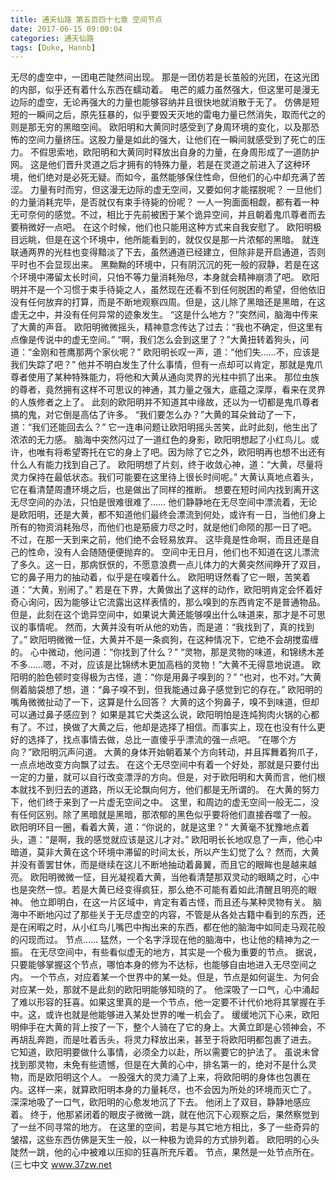 ```yaml
---
title: 通天仙路 第五百四十七章 空间节点
date: 2017-06-15 09:00:04
categories: 通天仙路
tags: [Duke, Hannb]
---
```


无尽的虚空中，一团电芒陡然间出现。
那是一团仿若是长茧般的光团，在这光团的内部，似乎还有着什么东西在蠕动着。
电芒的威力虽然强大，但这里可是漫无边际的虚空，无论再强大的力量也能够容纳并且很快地就消散于无了。
仿佛是短短的一瞬间之后，原先狂暴的，似乎要毁天灭地的雷电力量已然消失，取而代之的则是那无穷的黑暗空间。
欧阳明和大黄同时感受到了身周环境的变化，以及那恐怖的空间力量挤压。这股力量是如此的强大，让他们在一瞬间就感受到了死亡的压力。
不假思索地，欧阳明和大黄同时释放出自身的力量，在身周形成了一道防护网。
这是他们晋升灵道之后才拥有的特殊力量，若是在灵道之前进入了这种环境，他们绝对是必死无疑。而如今，虽然能够保住性命，但他们的心中却充满了苦涩。
力量有时而穷，但这漫无边际的虚无空间，又要如何才能摆脱呢？
一旦他们的力量消耗完毕，是否就仅有束手待毙的份呢？
一人一狗面面相觑，都有着一种无可奈何的感觉。不过，相比于先前被困于某个诡异空间，并且朝着鬼爪尊者而去要稍微好一点吧。
在这个时候，他们也只能用这种方式来自我安慰了。
欧阳明极目远眺，但是在这个环境中，他所能看到的，就仅仅是那一片浓郁的黑暗。
就连联通两界的光柱也变得黯淡了下去，虽然通道已经建立，但除非是开启通道，否则平时也不会显现出来。
黑黝黝的环境中，只有阴沉沉的死一般的寂静，若是在这个环境中滞留太长时间，只怕不等力量消耗殆尽，本身就会精神崩溃了吧。
欧阳明并不是一个习惯于束手待毙之人，虽然现在还看不到任何脱困的希望，但他依旧没有任何放弃的打算，而是不断地观察四周。但是，这儿除了黑暗还是黑暗，在这虚无之中，并没有任何异常的迹象发生。
“这是什么地方？”突然间，脑海中传来了大黄的声音。
欧阳明微微摇头，精神意念传达了过去：“我也不确定，但这里有点像是传说中的虚无空间。”
“啊，我们怎么会到这里了？”大黄扭转着狗头，问道：“金刚和苍鹰那两个家伙呢？”
欧阳明长叹一声，道：“他们失……不，应该是我们失踪了吧？”
他并不明白发生了什么事情，但有一点却可以肯定，那就是鬼爪尊者使用了某种特殊能力，将他和大黄从通向灵界的光柱中抓了出来。
那位虫族的尊者，竟然拥有这样不可思议的神通，其力量之强大，底蕴之深厚，看来在灵界的人族修者之上了。
此刻的欧阳明并不知道其中缘故，还以为一切都是鬼爪尊者搞的鬼，对它倒是高估了许多。
“我们要怎么办？”大黄的耳朵耸动了一下，道：“我们还能回去么？”
它一连串问题让欧阳明摇头苦笑，此时此刻，他生出了浓浓的无力感。
脑海中突然闪过了一道红色的身影，欧阳明想起了小红鸟儿。或许，也唯有将希望寄托在它的身上了吧。因为除了它之外，欧阳明再也想不出还有什么人有能力找到自己了。
欧阳明想了片刻，终于收敛心神，道：“大黄，尽量将灵力保持在最低状态。我们可能要在这里待上很长时间呢。”
大黄认真地点着头，它在看清楚周遭环境之后，也是做出了同样的推断。
想要在短时间内找到离开这无尽空间的办法，只怕是很难很难了……
他们静静地在无尽空间中漂流着，无论是欧阳明，还是大黄，都不知道他们最终会漂流到何处，或许有一日，当他们身上所有的物资消耗殆尽，而他们也是筋疲力尽之时，就是他们命陨的那一日了吧。
不过，在那一天到来之前，他们绝不会轻易放弃。
这毕竟是性命啊，而且还是自己的性命，没有人会随随便便抛弃的。
空间中无日月，他们也不知道在这儿漂流了多久。这一日，那病恹恹的，不愿意浪费一点儿体力的大黄突然间睁开了双目，它的鼻子用力的抽动着，似乎是在嗅着什么。
欧阳明讶然看了它一眼，苦笑着道：“大黄，别闹了。”
若是在下界，大黄做出了这样的动作，欧阳明肯定会怀着好奇心询问，因为能够让它流露出这样表情的，那么嗅到的东西肯定不是普通物品。
但是，此刻在这个诡异空间中，如果说大黄还能够嗅出什么味道来，那才是不可思议的事情呢。
然而，大黄并没有听从他的劝告，而是道：“我找到了，真的找到了。”
欧阳明微微一怔，大黄并不是一条疯狗，在这种情况下，它绝不会胡搅蛮缠的。
心中微动，他问道：“你找到了什么？”
“灵物，那是灵物的味道，和锦绣木差不多……嗯，不对，应该是比锦绣木更加高档的灵物！”大黄不无得意地说道。
欧阳明的脸色顿时变得极为古怪，道：“你是用鼻子嗅到的？”
“也对，也不对。”大黄侧着脑袋想了想，道：“鼻子嗅不到，但我能通过鼻子感觉到它的存在。”
欧阳明的嘴角微微扯动了一下，这算是什么回答？
大黄的这个狗鼻子，嗅不到味道，但却可以通过鼻子感应到？
如果是其它犬类这么说，欧阳明怕是连炖狗肉火锅的心都有了。不过，换做了大黄之后，他却是选择了相信。而事实上，现在也没有什么更好的选择了，找点事情去做，总比一直傻乎乎漂流的强一点吧。
“在哪个方向？”欧阳明沉声问道。
大黄的身体开始朝着某个方向转动，并且挥舞着狗爪子，一点点地改变方向飘了过去。
在这个无尽空间中有着一个好处，那就是只要付出一定的力量，就可以自行改变漂浮的方向。但是，对于欧阳明和大黄而言，他们根本就找不到归去的道路，所以无论飘向何方，他们都是无所谓的。
在大黄的努力下，他们终于来到了一片虚无空间之中。
这里，和周边的虚无空间一般无二，没有任何区别。除了黑暗就是黑暗，那浓郁的黑色似乎要将他们直接吞噬了一般。
欧阳明环目一圈，看着大黄，道：“你说的，就是这里？”
大黄毫不犹豫地点着头，道：“是啊，我的感觉就应该是这儿才对。”
欧阳明长长地叹息了一声，他心中暗道，莫非大黄在这个环境中滞留的时间太长，所以产生幻觉了么？
然而，大黄并没有善罢甘休，而是继续在这儿不断地抽动着鼻翼，而且它的眼眸也是越来越亮。
欧阳明微微一怔，目光凝视着大黄，当他看清楚那双灵动的眼睛之时，心中也是突然一惊。若是大黄已经变得疯狂，那么绝不可能有着如此清醒且明亮的眼神。
他立即明白，在这一片区域中，肯定有着古怪，而且还与某种灵物有关。
脑海中不断地闪过了那些关于无尽虚空的内容，不管是从各处古籍中看到的东西，还是在闲暇之时，从小红鸟儿嘴巴中掏出来的东西，都在他的脑海中如同走马观花般的闪现而过。
节点……
猛然，一个名字浮现在他的脑海中，也让他的精神为之一振。
在无尽空间中，有些看似虚无的地方，其实是一个极为重要的节点。
据说，只要能够掌握这个节点，哪怕本身的修为不达标，也能够自由地进入无尽空间之内。
一个节点，对应着某一个世界中的某一处。但是，节点是如何诞生、为何会对应某一处，那就不是此刻的欧阳明能够知晓的了。
他深吸了一口气，心中涌起了难以形容的狂喜。如果这里真的是一个节点，他一定要不计代价地将其掌握在手中。这，或许也就是他能够进入某处世界的唯一机会了。
缓缓地沉下心来，欧阳明伸手在大黄的背上按了一下，整个人骑在了它的身上。大黄立即是心领神会，不再胡乱奔跑，而是吐着舌头，将灵力释放出来，甚至于将欧阳明都包裹了进去。
它知道，欧阳明要做什么事情，必须全力以赴，所以需要它的护法了。
虽说未曾找到那灵物，未免有些遗憾，但是在大黄的心中，排名第一的，绝对不是什么灵物，而是欧阳明这个人。
一股强大的灵力涌了上来，将欧阳明的身体也包裹在内。这样一来，就算欧阳明本身的力量耗尽，也不会因为所处的环境而灭亡了。
深深地吸了一口气，欧阳明的心愈发地沉了下去。
他闭上了双目，静静地感应着。
终于，他那紧闭着的眼皮子微微一跳，就在他沉下心观察之后，果然察觉到了一丝不同寻常的地方。
在这里的空间，若是与其它地方相比，多了一些奇异的皱褶，这些东西仿佛是天生一般，以一种极为诡异的方式排列着。
欧阳明的心头陡然一跳，他的心中被难以压抑的狂喜所充斥着。
节点，果然是一处节点所在。
(三七中文 www.37zw.net